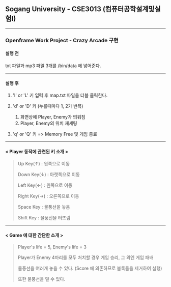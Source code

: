 ## Sogang University - CSE3013 (컴퓨터공학설계및실험I)
--------

### Openframe Work Project - Crazy Arcade 구현

#### 실행 전 
  
txt 파일과 mp3 파일 3개를 /bin/data 에 넣어준다.

--------

#### 실행 후

1. 'l' or 'L' 키 입력 후 map.txt 파일을 더블 클릭한다.

2. 'd' or 'D' 키 (누를때마다 1, 2가 반복) 
    1. 화면상에 Player, Enemy가 띄워짐    
    2. Player, Enemy의 위치 재세팅 

3. 'q' or 'Q' 키 => Memory Free 및 게임 종료
 
-------- 
 
#### < Player 동작에 관련된 키 소개 >

> Up Key(↑) : 윗쪽으로 이동		
> 
> Down Key(↓) : 아랫쪽으로 이동
> 
> Left Key(←) : 왼쪽으로 이동		
> 
> Right Key(→) : 오른쪽으로 이동
> 
> Space Key : 물풍선을 놓음	
> 
> Shift Key : 물풍선을 터뜨림

--------

#### < Game 에 대한 간단한 소개 >

> Player's life = 5, Enemy's life = 3
>
> Player가 Enemy 4마리를 모두 처치할 경우 게임 승리, 그 외엔 게임 패배
> 
> 물풍선을 여러개 놓을 수 있다. (Score 에 의존하므로 블록들을 제거하여 실행)
> 
> 또한 물풍선을 밀 수 있다.
